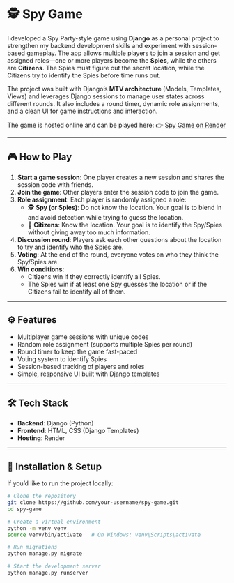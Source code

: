 
# 🕵️ Spy Game

I developed a Spy Party-style game using **Django** as a personal project to strengthen my backend development skills and experiment with session-based gameplay. The app allows multiple players to join a session and get assigned roles—one or more players become the **Spies**, while the others are **Citizens**. The Spies must figure out the secret location, while the Citizens try to identify the Spies before time runs out.  

The project was built with Django’s **MTV architecture** (Models, Templates, Views) and leverages Django sessions to manage user states across different rounds. It also includes a round timer, dynamic role assignments, and a clean UI for game instructions and interaction.  

The game is hosted online and can be played here: 👉 [Spy Game on Render](https://spy-game-qz5d.onrender.com/)

---

## 🎮 How to Play
1. **Start a game session**: One player creates a new session and shares the session code with friends.  
2. **Join the game**: Other players enter the session code to join the game.  
3. **Role assignment**: Each player is randomly assigned a role:  
   - 🕵️ **Spy (or Spies)**: Do not know the location. Your goal is to blend in and avoid detection while trying to guess the location.  
   - 👥 **Citizens**: Know the location. Your goal is to identify the Spy/Spies without giving away too much information.  
4. **Discussion round**: Players ask each other questions about the location to try and identify who the Spies are.  
5. **Voting**: At the end of the round, everyone votes on who they think the Spy/Spies are.  
6. **Win conditions**:  
   - Citizens win if they correctly identify all Spies.  
   - The Spies win if at least one Spy guesses the location or if the Citizens fail to identify all of them.  

---

## ⚙️ Features
- Multiplayer game sessions with unique codes  
- Random role assignment (supports multiple Spies per round)  
- Round timer to keep the game fast-paced  
- Voting system to identify Spies  
- Session-based tracking of players and roles  
- Simple, responsive UI built with Django templates  

---

## 🛠️ Tech Stack
- **Backend**: Django (Python)  
- **Frontend**: HTML, CSS (Django Templates)  
- **Hosting**: Render  

---

## 📂 Installation & Setup
If you’d like to run the project locally:

```bash
# Clone the repository
git clone https://github.com/your-username/spy-game.git
cd spy-game

# Create a virtual environment
python -m venv venv
source venv/bin/activate   # On Windows: venv\Scripts\activate

# Run migrations
python manage.py migrate

# Start the development server
python manage.py runserver
